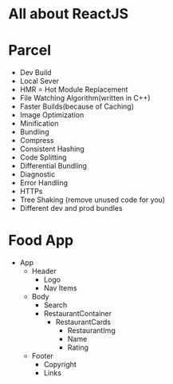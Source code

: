 # All about ReactJS

# Parcel

- Dev Build
- Local Sever
- HMR = Hot Module Replacement
- File Watching Algorithm(written in C++)
- Faster Builds(because of Caching)
- Image Optimization
- Minification
- Bundling
- Compress
- Consistent Hashing
- Code Splitting
- Differential Bundling
- Diagnostic
- Error Handling
- HTTPs
- Tree Shaking (remove unused code for you)
- Different dev and prod bundles

# Food App

- App
  - Header
    - Logo
    - Nav Items
  - Body
    - Search
    - RestaurantContainer
      - RestaurantCards
        - RestaurantImg
        - Name
        - Rating
  - Footer
    - Copyright
    - Links

